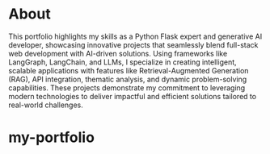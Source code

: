 # About
This portfolio highlights my skills as a Python Flask expert and generative AI developer, showcasing innovative projects that seamlessly blend full-stack web development with AI-driven solutions. Using frameworks like LangGraph, LangChain, and LLMs, I specialize in creating intelligent, scalable applications with features like Retrieval-Augmented Generation (RAG), API integration, thematic analysis, and dynamic problem-solving capabilities. These projects demonstrate my commitment to leveraging modern technologies to deliver impactful and efficient solutions tailored to real-world challenges.
# my-portfolio
